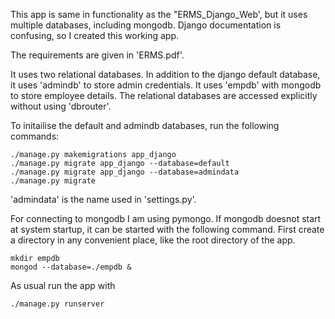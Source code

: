 This app is same in functionality as the "ERMS_Django_Web', but it uses
multiple databases, including mongodb. Django documentation is confusing, so
I created this working app.

The requirements are given in 'ERMS.pdf'.

It uses two relational databases. In addition to the django default database,
it uses 'admindb' to store admin credentials. It uses 'empdb' with mongodb to
store employee details. The relational databases are accessed explicitly
without using 'dbrouter'.

To initailise the default and admindb databases, run the following commands:

    ./manage.py makemigrations app_django
    ./manage.py migrate app_django --database=default
    ./manage.py migrate app_django --database=admindata
    ./manage.py migrate

'admindata' is the name used in 'settings.py'.

For connecting to mongodb I am using pymongo. If mongodb doesnot start at system 
startup, it can be started with the following command. First create a directory in 
any convenient place, like the root directory of the app.

    mkdir empdb
    mongod --database=./empdb &

As usual run the app with

    ./manage.py runserver
